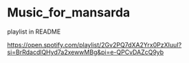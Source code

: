 # Music_for_mansarda
playlist in README

https://open.spotify.com/playlist/2Gv2PQ7dXA2Yrx0PzXIuuI?si=BrRdacdlQHyd7a2xewwMBg&pi=e-QPCvDAZcQ9yb
